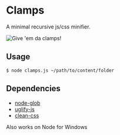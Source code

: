 Clamps
======

A minimal recursive js/css minifier.

![Give 'em da clamps!](http://i.imgur.com/jfTXRQJ.jpg?1)

Usage
-----

```shell
$ node clamps.js ~/path/to/content/folder
```

Dependencies
------------

* [node-glob][1]
* [uglify-js][2]
* [clean-css][3]

[1]:https://github.com/isaacs/node-glob
[2]:http://lisperator.net/uglifyjs
[3]:https://github.com/GoalSmashers/clean-css

Also works on Node for Windows
